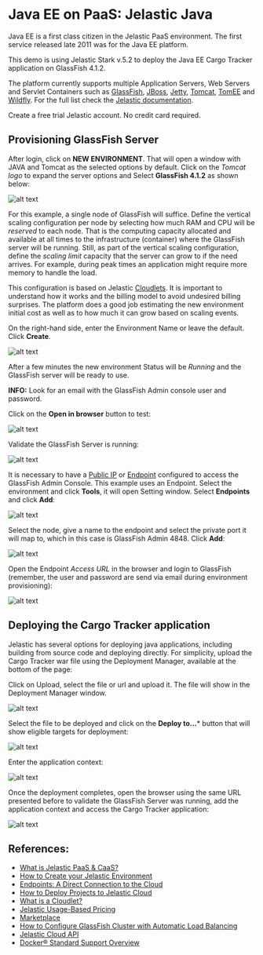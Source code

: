 # Java EE on PaaS: Jelastic Java

Java EE is a first class citizen in the Jelastic PaaS environment. The
first service released late 2011 was for the Java EE platform.

This demo is using Jelastic Stark v.5.2 to deploy the Java EE Cargo Tracker
application on GlassFish 4.1.2.

The platform currently supports multiple Application Servers, Web Servers and Servlet Containers such as [GlassFish](https://javaee.github.io/glassfish/),
[JBoss](https://developers.redhat.com/products/eap/overview/), [Jetty](http://www.eclipse.org/jetty/), [Tomcat](http://tomcat.apache.org/), [TomEE](http://tomee.apache.org/apache-tomee.html) and [Wildfly](http://wildfly.org/). For the full list check the [Jelastic documentation](https://docs.jelastic.com/setting-up-environment#app-serv).

Create a free trial Jelastic account. No credit card required.

## Provisioning GlassFish Server

After login, click on **NEW ENVIRONMENT**. That will open a window with JAVA and
Tomcat as the selected options by default. Click on the *Tomcat logo* to expand the server options and Select **GlassFish 4.1.2** as shown below:

![alt text](img/single-node-create-env-select-gf.png)

For this example, a single node of GlassFish will suffice. Define the vertical scaling configuration per node by selecting how much RAM and CPU will be *reserved* to each node. That is the computing capacity allocated and available at all times to the infrastructure (container) where the GlassFish server will be running. Still, as part of the vertical scaling configuration, define the *scaling limit* capacity that the server can grow to if the need arrives. For example, during peak times an application might require more memory to handle the load.

This configuration is based on Jelastic [Cloudlets](https://docs.jelastic.com/cloudlet). It is important to understand how it works and the billing model to avoid undesired billing surprises. The platform does a good job estimating the new environment initial cost as well as to how much it can grow based on scaling events.

On the right-hand side, enter the Environment Name or leave the default. Click **Create**.

![alt text](img/single-node-create-env-topology.png)

After a few minutes the new environment Status will be *Running* and the GlassFish server will be ready to use.

**INFO:** Look for an email with the GlassFish Admin console user and password.

Click on the **Open in browser** button to test:

![alt text](img/single-node-env-running.png)

Validate the GlassFish Server is running:

![alt text](img/single-node-env-running-open-browser.png)

It is necessary to have a [Public IP](https://docs.jelastic.com/public-ipv4) or [Endpoint](https://docs.jelastic.com/endpoints) configured to access the GlassFish Admin Console. This example uses an Endpoint. Select the environment and click **Tools**, it will open Setting window. Select **Endpoints** and click **Add**:

![alt text](img/single-node-setup-endpoint-add.png)

Select the node, give a name to the endpoint and select the private port it will map to, which in this case is GlassFish Admin 4848. Click **Add**:

![alt text](img/single-node-setup-endpoint.png)

Open the Endpoint *Access URL* in the browser and login to GlassFish (remember, the user and password are send via email during environment provisioning):

![alt text](img/single-node-welcome-to-glassfish-admin.png)

## Deploying the Cargo Tracker application

Jelastic has several options for deploying java applications, including building from source code and deploying directly. For simplicity, upload the Cargo Tracker war file using the Deployment Manager, available at the bottom of the page:

Click on Upload, select the file or url and upload it. The file will show in the Deployment Manager window.

![alt text](img/deployment-manager.png)

Select the file to be deployed and click on the **Deploy to...*** button that will show eligible targets for deployment:

![alt text](img/deploy-app.png)

Enter the application context:

![alt text](img/deploy-app-context.png)

Once the deployment completes, open the browser using the same URL presented before to validate the GlassFish Server was running, add the application context and access the Cargo Tracker application:

![alt text](img/cargo-tracker-app.png)

## References:

* [What is Jelastic PaaS & CaaS?](https://docs.jelastic.com/what-is-paas-and-caas)
* [How to Create your Jelastic Environment](https://docs.jelastic.com/setting-up-environment)
* [Endpoints: A Direct Connection to the Cloud](http://ops-docs.jelastic.com/endpoints)
* [How to Deploy Projects to Jelastic Cloud](https://docs.jelastic.com/deployment-guide)
* [What is a Cloudlet?](https://docs.jelastic.com/cloudlet)
* [Jelastic Usage-Based Pricing](https://docs.jelastic.com/pricing-model)
* [Marketplace](https://jelastic.com/marketplace/apps/)
* [How to Configure GlassFish Cluster with Automatic Load Balancing](https://blog.jelastic.com/2016/08/16/how-to-configure-glassfish-cluster-with-automatic-load-balancing/)
* [Jelastic Cloud API](https://docs.jelastic.com/api-overview)
* [Docker® Standard Support Overview](https://docs.jelastic.com/dockers-overview)

